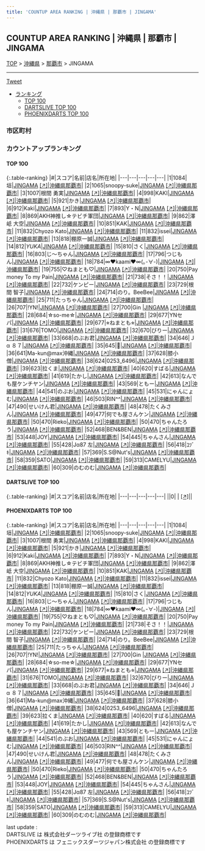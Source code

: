 ```yaml
---
title: 'COUNTUP AREA RANKING | 沖縄県 | 那覇市 | JINGAMA'
---
```

## COUNTUP AREA RANKING | 沖縄県 | 那覇市 | JINGAMA

[TOP](/darts/rank/) > [沖縄県](/darts/rank/沖縄県/) > [那覇市](/darts/rank/沖縄県/那覇市/) > JINGAMA

___

<a href="https://twitter.com/share?ref_src=twsrc%5Etfw" data-text="COUNTUP AREA RANKING | 沖縄県那覇市JINGAMA" class="twitter-share-button" data-hashtags="DARTSLIVE,PHOENIXDARTS,darts,ダーツ" data-show-count="false">Tweet</a>

* [ランキング](#カウントアップランキング)
    * [TOP 100](#top-100)
    * [DARTSLIVE TOP 100](#dartslive-top-100)
    * [PHOENIXDARTS TOP 100](#phoenixdarts-top-100)

### 市区町村

<ul>

</ul>

### カウントアップランキング

#### TOP 100



{:.table-ranking}
|#|スコア|名前|店名|所在地|
|---|---|---|---|---|
|1|1084|<span class="rank-name-pd">垣</span>|<a href="/darts/rank/shops/91343.html">JINGAMA</a> <a href="https://vs.phoenixdarts.com/jp/shop/shopDetailInfo/s_91343?s_seq=91343">[↗]</a>|<a href="/darts/rank/沖縄県/那覇市">沖縄県那覇市</a>|
|2|1065|<span class="rank-name-pd">snoopy-suke</span>|<a href="/darts/rank/shops/91343.html">JINGAMA</a> <a href="https://vs.phoenixdarts.com/jp/shop/shopDetailInfo/s_91343?s_seq=91343">[↗]</a>|<a href="/darts/rank/沖縄県/那覇市">沖縄県那覇市</a>|
|3|1007|<span class="rank-name-pd"><span class="pro-icon-pd"></span>根間 勇実</span>|<a href="/darts/rank/shops/91343.html">JINGAMA</a> <a href="https://vs.phoenixdarts.com/jp/shop/shopDetailInfo/s_91343?s_seq=91343">[↗]</a>|<a href="/darts/rank/沖縄県/那覇市">沖縄県那覇市</a>|
|4|998|<span class="rank-name-pd">KAKI</span>|<a href="/darts/rank/shops/91343.html">JINGAMA</a> <a href="https://vs.phoenixdarts.com/jp/shop/shopDetailInfo/s_91343?s_seq=91343">[↗]</a>|<a href="/darts/rank/沖縄県/那覇市">沖縄県那覇市</a>|
|5|921|<span class="rank-name-pd">かき</span>|<a href="/darts/rank/shops/91343.html">JINGAMA</a> <a href="https://vs.phoenixdarts.com/jp/shop/shopDetailInfo/s_91343?s_seq=91343">[↗]</a>|<a href="/darts/rank/沖縄県/那覇市">沖縄県那覇市</a>|
|6|912|<span class="rank-name-pd">Kaki</span>|<a href="/darts/rank/shops/91343.html">JINGAMA</a> <a href="https://vs.phoenixdarts.com/jp/shop/shopDetailInfo/s_91343?s_seq=91343">[↗]</a>|<a href="/darts/rank/沖縄県/那覇市">沖縄県那覇市</a>|
|7|893|<span class="rank-name-pd">Y・N</span>|<a href="/darts/rank/shops/91343.html">JINGAMA</a> <a href="https://vs.phoenixdarts.com/jp/shop/shopDetailInfo/s_91343?s_seq=91343">[↗]</a>|<a href="/darts/rank/沖縄県/那覇市">沖縄県那覇市</a>|
|8|869|<span class="rank-name-pd">AKH神推し☆テビチ軍団</span>|<a href="/darts/rank/shops/91343.html">JINGAMA</a> <a href="https://vs.phoenixdarts.com/jp/shop/shopDetailInfo/s_91343?s_seq=91343">[↗]</a>|<a href="/darts/rank/沖縄県/那覇市">沖縄県那覇市</a>|
|9|862|<span class="rank-name-pd"><span class="pro-icon-pd"></span>澤岻 大空</span>|<a href="/darts/rank/shops/91343.html">JINGAMA</a> <a href="https://vs.phoenixdarts.com/jp/shop/shopDetailInfo/s_91343?s_seq=91343">[↗]</a>|<a href="/darts/rank/沖縄県/那覇市">沖縄県那覇市</a>|
|10|851|<span class="rank-name-pd">KAK</span>|<a href="/darts/rank/shops/91343.html">JINGAMA</a> <a href="https://vs.phoenixdarts.com/jp/shop/shopDetailInfo/s_91343?s_seq=91343">[↗]</a>|<a href="/darts/rank/沖縄県/那覇市">沖縄県那覇市</a>|
|11|832|<span class="rank-name-pd">Chyozo Kato</span>|<a href="/darts/rank/shops/91343.html">JINGAMA</a> <a href="https://vs.phoenixdarts.com/jp/shop/shopDetailInfo/s_91343?s_seq=91343">[↗]</a>|<a href="/darts/rank/沖縄県/那覇市">沖縄県那覇市</a>|
|11|832|<span class="rank-name-pd">issei</span>|<a href="/darts/rank/shops/91343.html">JINGAMA</a> <a href="https://vs.phoenixdarts.com/jp/shop/shopDetailInfo/s_91343?s_seq=91343">[↗]</a>|<a href="/darts/rank/沖縄県/那覇市">沖縄県那覇市</a>|
|13|818|<span class="rank-name-pd">棚原一誠</span>|<a href="/darts/rank/shops/91343.html">JINGAMA</a> <a href="https://vs.phoenixdarts.com/jp/shop/shopDetailInfo/s_91343?s_seq=91343">[↗]</a>|<a href="/darts/rank/沖縄県/那覇市">沖縄県那覇市</a>|
|14|812|<span class="rank-name-pd">*YUKA*</span>|<a href="/darts/rank/shops/91343.html">JINGAMA</a> <a href="https://vs.phoenixdarts.com/jp/shop/shopDetailInfo/s_91343?s_seq=91343">[↗]</a>|<a href="/darts/rank/沖縄県/那覇市">沖縄県那覇市</a>|
|15|810|<span class="rank-name-pd">さく</span>|<a href="/darts/rank/shops/91343.html">JINGAMA</a> <a href="https://vs.phoenixdarts.com/jp/shop/shopDetailInfo/s_91343?s_seq=91343">[↗]</a>|<a href="/darts/rank/沖縄県/那覇市">沖縄県那覇市</a>|
|16|803|<span class="rank-name-pd">じ～ちゃん</span>|<a href="/darts/rank/shops/91343.html">JINGAMA</a> <a href="https://vs.phoenixdarts.com/jp/shop/shopDetailInfo/s_91343?s_seq=91343">[↗]</a>|<a href="/darts/rank/沖縄県/那覇市">沖縄県那覇市</a>|
|17|796|<span class="rank-name-pd">つじもん</span>|<a href="/darts/rank/shops/91343.html">JINGAMA</a> <a href="https://vs.phoenixdarts.com/jp/shop/shopDetailInfo/s_91343?s_seq=91343">[↗]</a>|<a href="/darts/rank/沖縄県/那覇市">沖縄県那覇市</a>|
|18|784|<span class="rank-name-pd">∞❤︎kaami❤︎∞(｡-∀-)</span>|<a href="/darts/rank/shops/91343.html">JINGAMA</a> <a href="https://vs.phoenixdarts.com/jp/shop/shopDetailInfo/s_91343?s_seq=91343">[↗]</a>|<a href="/darts/rank/沖縄県/那覇市">沖縄県那覇市</a>|
|19|755|<span class="rank-name-pd">♡ねまとも♡</span>|<a href="/darts/rank/shops/91343.html">JINGAMA</a> <a href="https://vs.phoenixdarts.com/jp/shop/shopDetailInfo/s_91343?s_seq=91343">[↗]</a>|<a href="/darts/rank/沖縄県/那覇市">沖縄県那覇市</a>|
|20|750|<span class="rank-name-pd">Pay money To my Pain</span>|<a href="/darts/rank/shops/91343.html">JINGAMA</a> <a href="https://vs.phoenixdarts.com/jp/shop/shopDetailInfo/s_91343?s_seq=91343">[↗]</a>|<a href="/darts/rank/沖縄県/那覇市">沖縄県那覇市</a>|
|21|738|<span class="rank-name-pd">そさ！！</span>|<a href="/darts/rank/shops/91343.html">JINGAMA</a> <a href="https://vs.phoenixdarts.com/jp/shop/shopDetailInfo/s_91343?s_seq=91343">[↗]</a>|<a href="/darts/rank/沖縄県/那覇市">沖縄県那覇市</a>|
|22|732|<span class="rank-name-pd">ケンピー</span>|<a href="/darts/rank/shops/91343.html">JINGAMA</a> <a href="https://vs.phoenixdarts.com/jp/shop/shopDetailInfo/s_91343?s_seq=91343">[↗]</a>|<a href="/darts/rank/沖縄県/那覇市">沖縄県那覇市</a>|
|23|729|<span class="rank-name-pd"><span class="pro-icon-pd"></span>根間 智子</span>|<a href="/darts/rank/shops/91343.html">JINGAMA</a> <a href="https://vs.phoenixdarts.com/jp/shop/shopDetailInfo/s_91343?s_seq=91343">[↗]</a>|<a href="/darts/rank/沖縄県/那覇市">沖縄県那覇市</a>|
|24|714|<span class="rank-name-pd">のり。BeeBee</span>|<a href="/darts/rank/shops/91343.html">JINGAMA</a> <a href="https://vs.phoenixdarts.com/jp/shop/shopDetailInfo/s_91343?s_seq=91343">[↗]</a>|<a href="/darts/rank/沖縄県/那覇市">沖縄県那覇市</a>|
|25|711|<span class="rank-name-pd">たっちゃん</span>|<a href="/darts/rank/shops/91343.html">JINGAMA</a> <a href="https://vs.phoenixdarts.com/jp/shop/shopDetailInfo/s_91343?s_seq=91343">[↗]</a>|<a href="/darts/rank/沖縄県/那覇市">沖縄県那覇市</a>|
|26|707|<span class="rank-name-pd">!YN!</span>|<a href="/darts/rank/shops/91343.html">JINGAMA</a> <a href="https://vs.phoenixdarts.com/jp/shop/shopDetailInfo/s_91343?s_seq=91343">[↗]</a>|<a href="/darts/rank/沖縄県/那覇市">沖縄県那覇市</a>|
|27|700|<span class="rank-name-pd">Gin </span>|<a href="/darts/rank/shops/91343.html">JINGAMA</a> <a href="https://vs.phoenixdarts.com/jp/shop/shopDetailInfo/s_91343?s_seq=91343">[↗]</a>|<a href="/darts/rank/沖縄県/那覇市">沖縄県那覇市</a>|
|28|684|<span class="rank-name-pd">☆so-me☆</span>|<a href="/darts/rank/shops/91343.html">JINGAMA</a> <a href="https://vs.phoenixdarts.com/jp/shop/shopDetailInfo/s_91343?s_seq=91343">[↗]</a>|<a href="/darts/rank/沖縄県/那覇市">沖縄県那覇市</a>|
|29|677|<span class="rank-name-pd">YNセパ</span>|<a href="/darts/rank/shops/91343.html">JINGAMA</a> <a href="https://vs.phoenixdarts.com/jp/shop/shopDetailInfo/s_91343?s_seq=91343">[↗]</a>|<a href="/darts/rank/沖縄県/那覇市">沖縄県那覇市</a>|
|29|677|<span class="rank-name-pd">⭐︎ねまとも⭐︎</span>|<a href="/darts/rank/shops/91343.html">JINGAMA</a> <a href="https://vs.phoenixdarts.com/jp/shop/shopDetailInfo/s_91343?s_seq=91343">[↗]</a>|<a href="/darts/rank/沖縄県/那覇市">沖縄県那覇市</a>|
|31|676|<span class="rank-name-pd">TOMO</span>|<a href="/darts/rank/shops/91343.html">JINGAMA</a> <a href="https://vs.phoenixdarts.com/jp/shop/shopDetailInfo/s_91343?s_seq=91343">[↗]</a>|<a href="/darts/rank/沖縄県/那覇市">沖縄県那覇市</a>|
|32|670|<span class="rank-name-pd">びりー</span>|<a href="/darts/rank/shops/91343.html">JINGAMA</a> <a href="https://vs.phoenixdarts.com/jp/shop/shopDetailInfo/s_91343?s_seq=91343">[↗]</a>|<a href="/darts/rank/沖縄県/那覇市">沖縄県那覇市</a>|
|33|668|<span class="rank-name-pd">のぶお君</span>|<a href="/darts/rank/shops/91343.html">JINGAMA</a> <a href="https://vs.phoenixdarts.com/jp/shop/shopDetailInfo/s_91343?s_seq=91343">[↗]</a>|<a href="/darts/rank/沖縄県/那覇市">沖縄県那覇市</a>|
|34|646|<span class="rank-name-pd">Ｊα ８７</span>|<a href="/darts/rank/shops/91343.html">JINGAMA</a> <a href="https://vs.phoenixdarts.com/jp/shop/shopDetailInfo/s_91343?s_seq=91343">[↗]</a>|<a href="/darts/rank/沖縄県/那覇市">沖縄県那覇市</a>|
|35|645|<span class="rank-name-pd">🎯</span>|<a href="/darts/rank/shops/91343.html">JINGAMA</a> <a href="https://vs.phoenixdarts.com/jp/shop/shopDetailInfo/s_91343?s_seq=91343">[↗]</a>|<a href="/darts/rank/沖縄県/那覇市">沖縄県那覇市</a>|
|36|641|<span class="rank-name-pd">Ma-kun@max沖縄</span>|<a href="/darts/rank/shops/91343.html">JINGAMA</a> <a href="https://vs.phoenixdarts.com/jp/shop/shopDetailInfo/s_91343?s_seq=91343">[↗]</a>|<a href="/darts/rank/沖縄県/那覇市">沖縄県那覇市</a>|
|37|628|<span class="rank-name-pd">膝小僧</span>|<a href="/darts/rank/shops/91343.html">JINGAMA</a> <a href="https://vs.phoenixdarts.com/jp/shop/shopDetailInfo/s_91343?s_seq=91343">[↗]</a>|<a href="/darts/rank/沖縄県/那覇市">沖縄県那覇市</a>|
|38|624|<span class="rank-name-pd">0253_6496</span>|<a href="/darts/rank/shops/91343.html">JINGAMA</a> <a href="https://vs.phoenixdarts.com/jp/shop/shopDetailInfo/s_91343?s_seq=91343">[↗]</a>|<a href="/darts/rank/沖縄県/那覇市">沖縄県那覇市</a>|
|39|623|<span class="rank-name-pd">拉くま</span>|<a href="/darts/rank/shops/91343.html">JINGAMA</a> <a href="https://vs.phoenixdarts.com/jp/shop/shopDetailInfo/s_91343?s_seq=91343">[↗]</a>|<a href="/darts/rank/沖縄県/那覇市">沖縄県那覇市</a>|
|40|620|<span class="rank-name-pd">すばる</span>|<a href="/darts/rank/shops/91343.html">JINGAMA</a> <a href="https://vs.phoenixdarts.com/jp/shop/shopDetailInfo/s_91343?s_seq=91343">[↗]</a>|<a href="/darts/rank/沖縄県/那覇市">沖縄県那覇市</a>|
|41|619|<span class="rank-name-pd">たかし</span>|<a href="/darts/rank/shops/91343.html">JINGAMA</a> <a href="https://vs.phoenixdarts.com/jp/shop/shopDetailInfo/s_91343?s_seq=91343">[↗]</a>|<a href="/darts/rank/沖縄県/那覇市">沖縄県那覇市</a>|
|42|613|<span class="rank-name-pd">なんでも屋ケンチヤン</span>|<a href="/darts/rank/shops/91343.html">JINGAMA</a> <a href="https://vs.phoenixdarts.com/jp/shop/shopDetailInfo/s_91343?s_seq=91343">[↗]</a>|<a href="/darts/rank/沖縄県/那覇市">沖縄県那覇市</a>|
|43|569|<span class="rank-name-pd">ともー</span>|<a href="/darts/rank/shops/91343.html">JINGAMA</a> <a href="https://vs.phoenixdarts.com/jp/shop/shopDetailInfo/s_91343?s_seq=91343">[↗]</a>|<a href="/darts/rank/沖縄県/那覇市">沖縄県那覇市</a>|
|44|541|<span class="rank-name-pd">のぶお</span>|<a href="/darts/rank/shops/91343.html">JINGAMA</a> <a href="https://vs.phoenixdarts.com/jp/shop/shopDetailInfo/s_91343?s_seq=91343">[↗]</a>|<a href="/darts/rank/沖縄県/那覇市">沖縄県那覇市</a>|
|45|531|<span class="rank-name-pd">にゃんにょむ</span>|<a href="/darts/rank/shops/91343.html">JINGAMA</a> <a href="https://vs.phoenixdarts.com/jp/shop/shopDetailInfo/s_91343?s_seq=91343">[↗]</a>|<a href="/darts/rank/沖縄県/那覇市">沖縄県那覇市</a>|
|46|503|<span class="rank-name-pd">RIN^^</span>|<a href="/darts/rank/shops/91343.html">JINGAMA</a> <a href="https://vs.phoenixdarts.com/jp/shop/shopDetailInfo/s_91343?s_seq=91343">[↗]</a>|<a href="/darts/rank/沖縄県/那覇市">沖縄県那覇市</a>|
|47|490|<span class="rank-name-pd">せいけん君</span>|<a href="/darts/rank/shops/91343.html">JINGAMA</a> <a href="https://vs.phoenixdarts.com/jp/shop/shopDetailInfo/s_91343?s_seq=91343">[↗]</a>|<a href="/darts/rank/沖縄県/那覇市">沖縄県那覇市</a>|
|48|478|<span class="rank-name-pd">たくみさん</span>|<a href="/darts/rank/shops/91343.html">JINGAMA</a> <a href="https://vs.phoenixdarts.com/jp/shop/shopDetailInfo/s_91343?s_seq=91343">[↗]</a>|<a href="/darts/rank/沖縄県/那覇市">沖縄県那覇市</a>|
|49|477|<span class="rank-name-pd">何でも屋さんケン</span>|<a href="/darts/rank/shops/91343.html">JINGAMA</a> <a href="https://vs.phoenixdarts.com/jp/shop/shopDetailInfo/s_91343?s_seq=91343">[↗]</a>|<a href="/darts/rank/沖縄県/那覇市">沖縄県那覇市</a>|
|50|470|<span class="rank-name-pd">Rieko</span>|<a href="/darts/rank/shops/91343.html">JINGAMA</a> <a href="https://vs.phoenixdarts.com/jp/shop/shopDetailInfo/s_91343?s_seq=91343">[↗]</a>|<a href="/darts/rank/沖縄県/那覇市">沖縄県那覇市</a>|
|50|470|<span class="rank-name-pd">ちゃんたろう</span>|<a href="/darts/rank/shops/91343.html">JINGAMA</a> <a href="https://vs.phoenixdarts.com/jp/shop/shopDetailInfo/s_91343?s_seq=91343">[↗]</a>|<a href="/darts/rank/沖縄県/那覇市">沖縄県那覇市</a>|
|52|468|<span class="rank-name-pd">BEN&amp;BEN</span>|<a href="/darts/rank/shops/91343.html">JINGAMA</a> <a href="https://vs.phoenixdarts.com/jp/shop/shopDetailInfo/s_91343?s_seq=91343">[↗]</a>|<a href="/darts/rank/沖縄県/那覇市">沖縄県那覇市</a>|
|53|448|<span class="rank-name-pd">JOY</span>|<a href="/darts/rank/shops/91343.html">JINGAMA</a> <a href="https://vs.phoenixdarts.com/jp/shop/shopDetailInfo/s_91343?s_seq=91343">[↗]</a>|<a href="/darts/rank/沖縄県/那覇市">沖縄県那覇市</a>|
|54|445|<span class="rank-name-pd">ちゃんさん</span>|<a href="/darts/rank/shops/91343.html">JINGAMA</a> <a href="https://vs.phoenixdarts.com/jp/shop/shopDetailInfo/s_91343?s_seq=91343">[↗]</a>|<a href="/darts/rank/沖縄県/那覇市">沖縄県那覇市</a>|
|55|428|<span class="rank-name-pd">Jα87 左</span>|<a href="/darts/rank/shops/91343.html">JINGAMA</a> <a href="https://vs.phoenixdarts.com/jp/shop/shopDetailInfo/s_91343?s_seq=91343">[↗]</a>|<a href="/darts/rank/沖縄県/那覇市">沖縄県那覇市</a>|
|56|418|<span class="rank-name-pd">ﾕﾂﾞｷ</span>|<a href="/darts/rank/shops/91343.html">JINGAMA</a> <a href="https://vs.phoenixdarts.com/jp/shop/shopDetailInfo/s_91343?s_seq=91343">[↗]</a>|<a href="/darts/rank/沖縄県/那覇市">沖縄県那覇市</a>|
|57|369|<span class="rank-name-pd">S.S@Nut&#x27;s</span>|<a href="/darts/rank/shops/91343.html">JINGAMA</a> <a href="https://vs.phoenixdarts.com/jp/shop/shopDetailInfo/s_91343?s_seq=91343">[↗]</a>|<a href="/darts/rank/沖縄県/那覇市">沖縄県那覇市</a>|
|58|359|<span class="rank-name-pd">SATO</span>|<a href="/darts/rank/shops/91343.html">JINGAMA</a> <a href="https://vs.phoenixdarts.com/jp/shop/shopDetailInfo/s_91343?s_seq=91343">[↗]</a>|<a href="/darts/rank/沖縄県/那覇市">沖縄県那覇市</a>|
|59|313|<span class="rank-name-pd">CAMELYU</span>|<a href="/darts/rank/shops/91343.html">JINGAMA</a> <a href="https://vs.phoenixdarts.com/jp/shop/shopDetailInfo/s_91343?s_seq=91343">[↗]</a>|<a href="/darts/rank/沖縄県/那覇市">沖縄県那覇市</a>|
|60|309|<span class="rank-name-pd">のむのむ</span>|<a href="/darts/rank/shops/91343.html">JINGAMA</a> <a href="https://vs.phoenixdarts.com/jp/shop/shopDetailInfo/s_91343?s_seq=91343">[↗]</a>|<a href="/darts/rank/沖縄県/那覇市">沖縄県那覇市</a>|


#### DARTSLIVE TOP 100



{:.table-ranking}
|#|スコア|名前|店名|所在地|
|---|---|---|---|---|
||0|<span class="rank-name-dl"> </span>|<a href="/darts/rank/shops/.html"></a> <a href="">[↗]</a>|<a href="/darts/rank//"></a>|


#### PHOENIXDARTS TOP 100



{:.table-ranking}
|#|スコア|名前|店名|所在地|
|---|---|---|---|---|
|1|1084|<span class="rank-name-pd">垣</span>|<a href="/darts/rank/shops/91343.html">JINGAMA</a> <a href="https://vs.phoenixdarts.com/jp/shop/shopDetailInfo/s_91343?s_seq=91343">[↗]</a>|<a href="/darts/rank/沖縄県/那覇市">沖縄県那覇市</a>|
|2|1065|<span class="rank-name-pd">snoopy-suke</span>|<a href="/darts/rank/shops/91343.html">JINGAMA</a> <a href="https://vs.phoenixdarts.com/jp/shop/shopDetailInfo/s_91343?s_seq=91343">[↗]</a>|<a href="/darts/rank/沖縄県/那覇市">沖縄県那覇市</a>|
|3|1007|<span class="rank-name-pd"><span class="pro-icon-pd"></span>根間 勇実</span>|<a href="/darts/rank/shops/91343.html">JINGAMA</a> <a href="https://vs.phoenixdarts.com/jp/shop/shopDetailInfo/s_91343?s_seq=91343">[↗]</a>|<a href="/darts/rank/沖縄県/那覇市">沖縄県那覇市</a>|
|4|998|<span class="rank-name-pd">KAKI</span>|<a href="/darts/rank/shops/91343.html">JINGAMA</a> <a href="https://vs.phoenixdarts.com/jp/shop/shopDetailInfo/s_91343?s_seq=91343">[↗]</a>|<a href="/darts/rank/沖縄県/那覇市">沖縄県那覇市</a>|
|5|921|<span class="rank-name-pd">かき</span>|<a href="/darts/rank/shops/91343.html">JINGAMA</a> <a href="https://vs.phoenixdarts.com/jp/shop/shopDetailInfo/s_91343?s_seq=91343">[↗]</a>|<a href="/darts/rank/沖縄県/那覇市">沖縄県那覇市</a>|
|6|912|<span class="rank-name-pd">Kaki</span>|<a href="/darts/rank/shops/91343.html">JINGAMA</a> <a href="https://vs.phoenixdarts.com/jp/shop/shopDetailInfo/s_91343?s_seq=91343">[↗]</a>|<a href="/darts/rank/沖縄県/那覇市">沖縄県那覇市</a>|
|7|893|<span class="rank-name-pd">Y・N</span>|<a href="/darts/rank/shops/91343.html">JINGAMA</a> <a href="https://vs.phoenixdarts.com/jp/shop/shopDetailInfo/s_91343?s_seq=91343">[↗]</a>|<a href="/darts/rank/沖縄県/那覇市">沖縄県那覇市</a>|
|8|869|<span class="rank-name-pd">AKH神推し☆テビチ軍団</span>|<a href="/darts/rank/shops/91343.html">JINGAMA</a> <a href="https://vs.phoenixdarts.com/jp/shop/shopDetailInfo/s_91343?s_seq=91343">[↗]</a>|<a href="/darts/rank/沖縄県/那覇市">沖縄県那覇市</a>|
|9|862|<span class="rank-name-pd"><span class="pro-icon-pd"></span>澤岻 大空</span>|<a href="/darts/rank/shops/91343.html">JINGAMA</a> <a href="https://vs.phoenixdarts.com/jp/shop/shopDetailInfo/s_91343?s_seq=91343">[↗]</a>|<a href="/darts/rank/沖縄県/那覇市">沖縄県那覇市</a>|
|10|851|<span class="rank-name-pd">KAK</span>|<a href="/darts/rank/shops/91343.html">JINGAMA</a> <a href="https://vs.phoenixdarts.com/jp/shop/shopDetailInfo/s_91343?s_seq=91343">[↗]</a>|<a href="/darts/rank/沖縄県/那覇市">沖縄県那覇市</a>|
|11|832|<span class="rank-name-pd">Chyozo Kato</span>|<a href="/darts/rank/shops/91343.html">JINGAMA</a> <a href="https://vs.phoenixdarts.com/jp/shop/shopDetailInfo/s_91343?s_seq=91343">[↗]</a>|<a href="/darts/rank/沖縄県/那覇市">沖縄県那覇市</a>|
|11|832|<span class="rank-name-pd">issei</span>|<a href="/darts/rank/shops/91343.html">JINGAMA</a> <a href="https://vs.phoenixdarts.com/jp/shop/shopDetailInfo/s_91343?s_seq=91343">[↗]</a>|<a href="/darts/rank/沖縄県/那覇市">沖縄県那覇市</a>|
|13|818|<span class="rank-name-pd">棚原一誠</span>|<a href="/darts/rank/shops/91343.html">JINGAMA</a> <a href="https://vs.phoenixdarts.com/jp/shop/shopDetailInfo/s_91343?s_seq=91343">[↗]</a>|<a href="/darts/rank/沖縄県/那覇市">沖縄県那覇市</a>|
|14|812|<span class="rank-name-pd">*YUKA*</span>|<a href="/darts/rank/shops/91343.html">JINGAMA</a> <a href="https://vs.phoenixdarts.com/jp/shop/shopDetailInfo/s_91343?s_seq=91343">[↗]</a>|<a href="/darts/rank/沖縄県/那覇市">沖縄県那覇市</a>|
|15|810|<span class="rank-name-pd">さく</span>|<a href="/darts/rank/shops/91343.html">JINGAMA</a> <a href="https://vs.phoenixdarts.com/jp/shop/shopDetailInfo/s_91343?s_seq=91343">[↗]</a>|<a href="/darts/rank/沖縄県/那覇市">沖縄県那覇市</a>|
|16|803|<span class="rank-name-pd">じ～ちゃん</span>|<a href="/darts/rank/shops/91343.html">JINGAMA</a> <a href="https://vs.phoenixdarts.com/jp/shop/shopDetailInfo/s_91343?s_seq=91343">[↗]</a>|<a href="/darts/rank/沖縄県/那覇市">沖縄県那覇市</a>|
|17|796|<span class="rank-name-pd">つじもん</span>|<a href="/darts/rank/shops/91343.html">JINGAMA</a> <a href="https://vs.phoenixdarts.com/jp/shop/shopDetailInfo/s_91343?s_seq=91343">[↗]</a>|<a href="/darts/rank/沖縄県/那覇市">沖縄県那覇市</a>|
|18|784|<span class="rank-name-pd">∞❤︎kaami❤︎∞(｡-∀-)</span>|<a href="/darts/rank/shops/91343.html">JINGAMA</a> <a href="https://vs.phoenixdarts.com/jp/shop/shopDetailInfo/s_91343?s_seq=91343">[↗]</a>|<a href="/darts/rank/沖縄県/那覇市">沖縄県那覇市</a>|
|19|755|<span class="rank-name-pd">♡ねまとも♡</span>|<a href="/darts/rank/shops/91343.html">JINGAMA</a> <a href="https://vs.phoenixdarts.com/jp/shop/shopDetailInfo/s_91343?s_seq=91343">[↗]</a>|<a href="/darts/rank/沖縄県/那覇市">沖縄県那覇市</a>|
|20|750|<span class="rank-name-pd">Pay money To my Pain</span>|<a href="/darts/rank/shops/91343.html">JINGAMA</a> <a href="https://vs.phoenixdarts.com/jp/shop/shopDetailInfo/s_91343?s_seq=91343">[↗]</a>|<a href="/darts/rank/沖縄県/那覇市">沖縄県那覇市</a>|
|21|738|<span class="rank-name-pd">そさ！！</span>|<a href="/darts/rank/shops/91343.html">JINGAMA</a> <a href="https://vs.phoenixdarts.com/jp/shop/shopDetailInfo/s_91343?s_seq=91343">[↗]</a>|<a href="/darts/rank/沖縄県/那覇市">沖縄県那覇市</a>|
|22|732|<span class="rank-name-pd">ケンピー</span>|<a href="/darts/rank/shops/91343.html">JINGAMA</a> <a href="https://vs.phoenixdarts.com/jp/shop/shopDetailInfo/s_91343?s_seq=91343">[↗]</a>|<a href="/darts/rank/沖縄県/那覇市">沖縄県那覇市</a>|
|23|729|<span class="rank-name-pd"><span class="pro-icon-pd"></span>根間 智子</span>|<a href="/darts/rank/shops/91343.html">JINGAMA</a> <a href="https://vs.phoenixdarts.com/jp/shop/shopDetailInfo/s_91343?s_seq=91343">[↗]</a>|<a href="/darts/rank/沖縄県/那覇市">沖縄県那覇市</a>|
|24|714|<span class="rank-name-pd">のり。BeeBee</span>|<a href="/darts/rank/shops/91343.html">JINGAMA</a> <a href="https://vs.phoenixdarts.com/jp/shop/shopDetailInfo/s_91343?s_seq=91343">[↗]</a>|<a href="/darts/rank/沖縄県/那覇市">沖縄県那覇市</a>|
|25|711|<span class="rank-name-pd">たっちゃん</span>|<a href="/darts/rank/shops/91343.html">JINGAMA</a> <a href="https://vs.phoenixdarts.com/jp/shop/shopDetailInfo/s_91343?s_seq=91343">[↗]</a>|<a href="/darts/rank/沖縄県/那覇市">沖縄県那覇市</a>|
|26|707|<span class="rank-name-pd">!YN!</span>|<a href="/darts/rank/shops/91343.html">JINGAMA</a> <a href="https://vs.phoenixdarts.com/jp/shop/shopDetailInfo/s_91343?s_seq=91343">[↗]</a>|<a href="/darts/rank/沖縄県/那覇市">沖縄県那覇市</a>|
|27|700|<span class="rank-name-pd">Gin </span>|<a href="/darts/rank/shops/91343.html">JINGAMA</a> <a href="https://vs.phoenixdarts.com/jp/shop/shopDetailInfo/s_91343?s_seq=91343">[↗]</a>|<a href="/darts/rank/沖縄県/那覇市">沖縄県那覇市</a>|
|28|684|<span class="rank-name-pd">☆so-me☆</span>|<a href="/darts/rank/shops/91343.html">JINGAMA</a> <a href="https://vs.phoenixdarts.com/jp/shop/shopDetailInfo/s_91343?s_seq=91343">[↗]</a>|<a href="/darts/rank/沖縄県/那覇市">沖縄県那覇市</a>|
|29|677|<span class="rank-name-pd">YNセパ</span>|<a href="/darts/rank/shops/91343.html">JINGAMA</a> <a href="https://vs.phoenixdarts.com/jp/shop/shopDetailInfo/s_91343?s_seq=91343">[↗]</a>|<a href="/darts/rank/沖縄県/那覇市">沖縄県那覇市</a>|
|29|677|<span class="rank-name-pd">⭐︎ねまとも⭐︎</span>|<a href="/darts/rank/shops/91343.html">JINGAMA</a> <a href="https://vs.phoenixdarts.com/jp/shop/shopDetailInfo/s_91343?s_seq=91343">[↗]</a>|<a href="/darts/rank/沖縄県/那覇市">沖縄県那覇市</a>|
|31|676|<span class="rank-name-pd">TOMO</span>|<a href="/darts/rank/shops/91343.html">JINGAMA</a> <a href="https://vs.phoenixdarts.com/jp/shop/shopDetailInfo/s_91343?s_seq=91343">[↗]</a>|<a href="/darts/rank/沖縄県/那覇市">沖縄県那覇市</a>|
|32|670|<span class="rank-name-pd">びりー</span>|<a href="/darts/rank/shops/91343.html">JINGAMA</a> <a href="https://vs.phoenixdarts.com/jp/shop/shopDetailInfo/s_91343?s_seq=91343">[↗]</a>|<a href="/darts/rank/沖縄県/那覇市">沖縄県那覇市</a>|
|33|668|<span class="rank-name-pd">のぶお君</span>|<a href="/darts/rank/shops/91343.html">JINGAMA</a> <a href="https://vs.phoenixdarts.com/jp/shop/shopDetailInfo/s_91343?s_seq=91343">[↗]</a>|<a href="/darts/rank/沖縄県/那覇市">沖縄県那覇市</a>|
|34|646|<span class="rank-name-pd">Ｊα ８７</span>|<a href="/darts/rank/shops/91343.html">JINGAMA</a> <a href="https://vs.phoenixdarts.com/jp/shop/shopDetailInfo/s_91343?s_seq=91343">[↗]</a>|<a href="/darts/rank/沖縄県/那覇市">沖縄県那覇市</a>|
|35|645|<span class="rank-name-pd">🎯</span>|<a href="/darts/rank/shops/91343.html">JINGAMA</a> <a href="https://vs.phoenixdarts.com/jp/shop/shopDetailInfo/s_91343?s_seq=91343">[↗]</a>|<a href="/darts/rank/沖縄県/那覇市">沖縄県那覇市</a>|
|36|641|<span class="rank-name-pd">Ma-kun@max沖縄</span>|<a href="/darts/rank/shops/91343.html">JINGAMA</a> <a href="https://vs.phoenixdarts.com/jp/shop/shopDetailInfo/s_91343?s_seq=91343">[↗]</a>|<a href="/darts/rank/沖縄県/那覇市">沖縄県那覇市</a>|
|37|628|<span class="rank-name-pd">膝小僧</span>|<a href="/darts/rank/shops/91343.html">JINGAMA</a> <a href="https://vs.phoenixdarts.com/jp/shop/shopDetailInfo/s_91343?s_seq=91343">[↗]</a>|<a href="/darts/rank/沖縄県/那覇市">沖縄県那覇市</a>|
|38|624|<span class="rank-name-pd">0253_6496</span>|<a href="/darts/rank/shops/91343.html">JINGAMA</a> <a href="https://vs.phoenixdarts.com/jp/shop/shopDetailInfo/s_91343?s_seq=91343">[↗]</a>|<a href="/darts/rank/沖縄県/那覇市">沖縄県那覇市</a>|
|39|623|<span class="rank-name-pd">拉くま</span>|<a href="/darts/rank/shops/91343.html">JINGAMA</a> <a href="https://vs.phoenixdarts.com/jp/shop/shopDetailInfo/s_91343?s_seq=91343">[↗]</a>|<a href="/darts/rank/沖縄県/那覇市">沖縄県那覇市</a>|
|40|620|<span class="rank-name-pd">すばる</span>|<a href="/darts/rank/shops/91343.html">JINGAMA</a> <a href="https://vs.phoenixdarts.com/jp/shop/shopDetailInfo/s_91343?s_seq=91343">[↗]</a>|<a href="/darts/rank/沖縄県/那覇市">沖縄県那覇市</a>|
|41|619|<span class="rank-name-pd">たかし</span>|<a href="/darts/rank/shops/91343.html">JINGAMA</a> <a href="https://vs.phoenixdarts.com/jp/shop/shopDetailInfo/s_91343?s_seq=91343">[↗]</a>|<a href="/darts/rank/沖縄県/那覇市">沖縄県那覇市</a>|
|42|613|<span class="rank-name-pd">なんでも屋ケンチヤン</span>|<a href="/darts/rank/shops/91343.html">JINGAMA</a> <a href="https://vs.phoenixdarts.com/jp/shop/shopDetailInfo/s_91343?s_seq=91343">[↗]</a>|<a href="/darts/rank/沖縄県/那覇市">沖縄県那覇市</a>|
|43|569|<span class="rank-name-pd">ともー</span>|<a href="/darts/rank/shops/91343.html">JINGAMA</a> <a href="https://vs.phoenixdarts.com/jp/shop/shopDetailInfo/s_91343?s_seq=91343">[↗]</a>|<a href="/darts/rank/沖縄県/那覇市">沖縄県那覇市</a>|
|44|541|<span class="rank-name-pd">のぶお</span>|<a href="/darts/rank/shops/91343.html">JINGAMA</a> <a href="https://vs.phoenixdarts.com/jp/shop/shopDetailInfo/s_91343?s_seq=91343">[↗]</a>|<a href="/darts/rank/沖縄県/那覇市">沖縄県那覇市</a>|
|45|531|<span class="rank-name-pd">にゃんにょむ</span>|<a href="/darts/rank/shops/91343.html">JINGAMA</a> <a href="https://vs.phoenixdarts.com/jp/shop/shopDetailInfo/s_91343?s_seq=91343">[↗]</a>|<a href="/darts/rank/沖縄県/那覇市">沖縄県那覇市</a>|
|46|503|<span class="rank-name-pd">RIN^^</span>|<a href="/darts/rank/shops/91343.html">JINGAMA</a> <a href="https://vs.phoenixdarts.com/jp/shop/shopDetailInfo/s_91343?s_seq=91343">[↗]</a>|<a href="/darts/rank/沖縄県/那覇市">沖縄県那覇市</a>|
|47|490|<span class="rank-name-pd">せいけん君</span>|<a href="/darts/rank/shops/91343.html">JINGAMA</a> <a href="https://vs.phoenixdarts.com/jp/shop/shopDetailInfo/s_91343?s_seq=91343">[↗]</a>|<a href="/darts/rank/沖縄県/那覇市">沖縄県那覇市</a>|
|48|478|<span class="rank-name-pd">たくみさん</span>|<a href="/darts/rank/shops/91343.html">JINGAMA</a> <a href="https://vs.phoenixdarts.com/jp/shop/shopDetailInfo/s_91343?s_seq=91343">[↗]</a>|<a href="/darts/rank/沖縄県/那覇市">沖縄県那覇市</a>|
|49|477|<span class="rank-name-pd">何でも屋さんケン</span>|<a href="/darts/rank/shops/91343.html">JINGAMA</a> <a href="https://vs.phoenixdarts.com/jp/shop/shopDetailInfo/s_91343?s_seq=91343">[↗]</a>|<a href="/darts/rank/沖縄県/那覇市">沖縄県那覇市</a>|
|50|470|<span class="rank-name-pd">Rieko</span>|<a href="/darts/rank/shops/91343.html">JINGAMA</a> <a href="https://vs.phoenixdarts.com/jp/shop/shopDetailInfo/s_91343?s_seq=91343">[↗]</a>|<a href="/darts/rank/沖縄県/那覇市">沖縄県那覇市</a>|
|50|470|<span class="rank-name-pd">ちゃんたろう</span>|<a href="/darts/rank/shops/91343.html">JINGAMA</a> <a href="https://vs.phoenixdarts.com/jp/shop/shopDetailInfo/s_91343?s_seq=91343">[↗]</a>|<a href="/darts/rank/沖縄県/那覇市">沖縄県那覇市</a>|
|52|468|<span class="rank-name-pd">BEN&amp;BEN</span>|<a href="/darts/rank/shops/91343.html">JINGAMA</a> <a href="https://vs.phoenixdarts.com/jp/shop/shopDetailInfo/s_91343?s_seq=91343">[↗]</a>|<a href="/darts/rank/沖縄県/那覇市">沖縄県那覇市</a>|
|53|448|<span class="rank-name-pd">JOY</span>|<a href="/darts/rank/shops/91343.html">JINGAMA</a> <a href="https://vs.phoenixdarts.com/jp/shop/shopDetailInfo/s_91343?s_seq=91343">[↗]</a>|<a href="/darts/rank/沖縄県/那覇市">沖縄県那覇市</a>|
|54|445|<span class="rank-name-pd">ちゃんさん</span>|<a href="/darts/rank/shops/91343.html">JINGAMA</a> <a href="https://vs.phoenixdarts.com/jp/shop/shopDetailInfo/s_91343?s_seq=91343">[↗]</a>|<a href="/darts/rank/沖縄県/那覇市">沖縄県那覇市</a>|
|55|428|<span class="rank-name-pd">Jα87 左</span>|<a href="/darts/rank/shops/91343.html">JINGAMA</a> <a href="https://vs.phoenixdarts.com/jp/shop/shopDetailInfo/s_91343?s_seq=91343">[↗]</a>|<a href="/darts/rank/沖縄県/那覇市">沖縄県那覇市</a>|
|56|418|<span class="rank-name-pd">ﾕﾂﾞｷ</span>|<a href="/darts/rank/shops/91343.html">JINGAMA</a> <a href="https://vs.phoenixdarts.com/jp/shop/shopDetailInfo/s_91343?s_seq=91343">[↗]</a>|<a href="/darts/rank/沖縄県/那覇市">沖縄県那覇市</a>|
|57|369|<span class="rank-name-pd">S.S@Nut&#x27;s</span>|<a href="/darts/rank/shops/91343.html">JINGAMA</a> <a href="https://vs.phoenixdarts.com/jp/shop/shopDetailInfo/s_91343?s_seq=91343">[↗]</a>|<a href="/darts/rank/沖縄県/那覇市">沖縄県那覇市</a>|
|58|359|<span class="rank-name-pd">SATO</span>|<a href="/darts/rank/shops/91343.html">JINGAMA</a> <a href="https://vs.phoenixdarts.com/jp/shop/shopDetailInfo/s_91343?s_seq=91343">[↗]</a>|<a href="/darts/rank/沖縄県/那覇市">沖縄県那覇市</a>|
|59|313|<span class="rank-name-pd">CAMELYU</span>|<a href="/darts/rank/shops/91343.html">JINGAMA</a> <a href="https://vs.phoenixdarts.com/jp/shop/shopDetailInfo/s_91343?s_seq=91343">[↗]</a>|<a href="/darts/rank/沖縄県/那覇市">沖縄県那覇市</a>|
|60|309|<span class="rank-name-pd">のむのむ</span>|<a href="/darts/rank/shops/91343.html">JINGAMA</a> <a href="https://vs.phoenixdarts.com/jp/shop/shopDetailInfo/s_91343?s_seq=91343">[↗]</a>|<a href="/darts/rank/沖縄県/那覇市">沖縄県那覇市</a>|


<div class="footer border-top border-gray-light mt-5 pt-3 text-right text-gray">
    last update : <span style="font-weight: italic" id="foot_last_modified"></span><br />
    DARTSLIVE は 株式会社ダーツライブ社 の登録商標です<br />
    PHOENIXDARTS は フェニックスダーツジャパン株式会社 の登録商標です<br />
</div>

<script src="https://cdnjs.cloudflare.com/ajax/libs/jquery.tablesorter/2.31.3/js/jquery.tablesorter.min.js" integrity="sha512-qzgd5cYSZcosqpzpn7zF2ZId8f/8CHmFKZ8j7mU4OUXTNRd5g+ZHBPsgKEwoqxCtdQvExE5LprwwPAgoicguNg==" crossorigin="anonymous" referrerpolicy="no-referrer"></script>
<link rel="stylesheet" href="https://cdnjs.cloudflare.com/ajax/libs/jquery.tablesorter/2.31.3/css/theme.default.min.css" integrity="sha512-wghhOJkjQX0Lh3NSWvNKeZ0ZpNn+SPVXX1Qyc9OCaogADktxrBiBdKGDoqVUOyhStvMBmJQ8ZdMHiR3wuEq8+w==" crossorigin="anonymous" referrerpolicy="no-referrer" />
<script>
$(function() {
    $(".table-ranking").tablesorter({sortList:[[0, 0]]});
    $("#foot_last_modified").text(formatDate(new Date(document.lastModified), 'yyyy-MM-dd HH:mm:ss'));
});
</script>

<script async src="https://platform.twitter.com/widgets.js" charset="utf-8"></script>